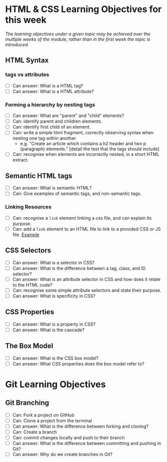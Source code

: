 # HTML & CSS Learning Objectives for this week

_The learning objectives under a given topic may be achieved over the multiple weeks of the module, rather than in the first week the topic is introduced._

## HTML Syntax

### tags vs attributes

- [ ] Can answer: What is a HTML tag?
- [ ] Can answer: What is a HTML attribute?

### Forming a hierarchy by nesting tags

- [ ] Can answer: What are "parent" and "child" elements?
- [ ] Can: identify parent and children elements.
- [ ] Can: identify first child of an element.
- [ ] Can: write a simple html fragment, correctly observing syntax when nesting one tag within another.
  - e.g. "Create an article which contains a h2 header and two p (paragraph) elements." \[detail the text that the tags should include\]
- [ ] Can: recognise when elements are incorrectly nested, in a short HTML extract.

## Semantic HTML tags

- [ ] Can answer: What is semantic HTML?
- [ ] Can: Give examples of semantic tags, and non-semantic tags.

<!-- Idea for exercise: Here is some unsemantic markup (divs everywhere) - edit it to make it more semantic -->

### Linking Resources

- [ ] Can: recognise a `link` element linking a css file, and can explain its purpose.
- [ ] Can: add a `link` element to an HTML file to link to a provided CSS or JS file. [Example](https://github.com/CodeYourFuture/html-css-git-exercises/tree/master/week-1/4-links-scripts)

## CSS Selectors

- [ ] Can answer: What is a selector in CSS?
- [ ] Can answer: What is the difference between a tag, class, and ID selector?
- [ ] Can answer: What is an attribute selector in CSS and how does it relate to the HTML code?
- [ ] Can: recognise some simple attribute selectors and state their purpose.
- [ ] Can answer: What is specificity in CSS?

## CSS Properties

- [ ] Can answer: What is a property in CSS?
- [ ] Can answer: What is the cascade?

## The Box Model

- [ ] Can answer: What is the CSS box model?
- [ ] Can answer: What CSS properties does the box model refer to?

# Git Learning Objectives

## Git Branching

- [ ] Can: Fork a project on GitHub
- [ ] Can: Clone a project from the terminal
- [ ] Can answer: What is the difference between forking and cloning?
- [ ] Can: Create a branch
- [ ] Can: commit changes locally and push to their branch
- [ ] Can answer: What is the difference between committing and pushing in Git?
- [ ] Can answer: Why do we create branches in Git?

